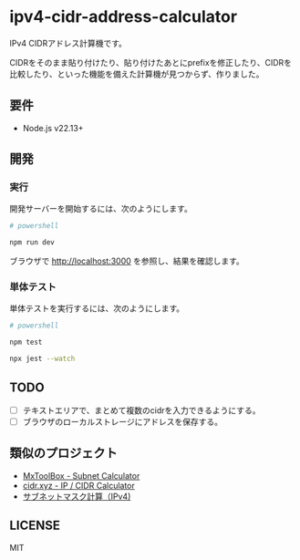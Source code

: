 # ipv4-cidr-address-calculator

IPv4 CIDRアドレス計算機です。

CIDRをそのまま貼り付けたり、貼り付けたあとにprefixを修正したり、CIDRを比較したり、といった機能を備えた計算機が見つからず、作りました。

## 要件

- Node.js v22.13+

## 開発

### 実行

開発サーバーを開始するには、次のようにします。

```bash
# powershell

npm run dev
```

ブラウザで [http://localhost:3000](http://localhost:3000) を参照し、結果を確認します。

### 単体テスト

単体テストを実行するには、次のようにします。

```bash
# powershell

npm test

npx jest --watch
```

## TODO

- [ ] テキストエリアで、まとめて複数のcidrを入力できるようにする。
- [ ] ブラウザのローカルストレージにアドレスを保存する。

## 類似のプロジェクト

- [MxToolBox - Subnet Calculator](https://mxtoolbox.com/subnetcalculator.aspx)
- [cidr.xyz - IP / CIDR Calculator](https://cidr.xyz/)
- [サブネットマスク計算（IPv4)](https://note.cman.jp/network/subnetmask.cgi)

## LICENSE

MIT
